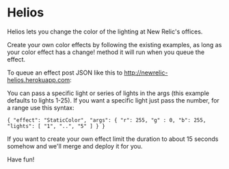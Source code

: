 # Helios

Helios lets you change the color of the lighting at New Relic's offices.

Create your own color effects by following the existing examples, as long as
your color effect has a change! method it will run when you queue the effect.

To queue an effect post JSON like this to http://newrelic-helios.herokuapp.com:

You can pass a specific light or series of lights in the args (this example
defaults to lights 1-25). If you want a specific light just pass the number, for
a range use this syntax:

```
{ "effect": "StaticColor", "args": { "r": 255, "g" : 0, "b": 255, "lights": [ "1", "..", "5" ] } }
```

If you want to create your own effect limit the duration to about 15 seconds
somehow and we'll merge and deploy it for you.

Have fun!
